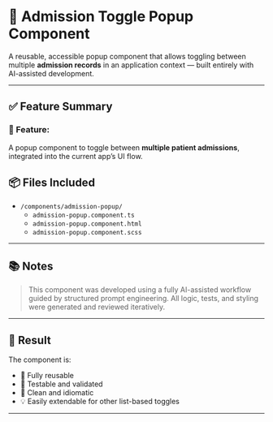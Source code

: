 # 🧩 Admission Toggle Popup Component

A reusable, accessible popup component that allows toggling between multiple **admission records** in an application context — built entirely with AI-assisted development.

---

## ✅ Feature Summary

### 🎯 Feature:  
A popup component to toggle between **multiple patient admissions**, integrated into the current app’s UI flow.

## 📦 Files Included

- `/components/admission-popup/`
  - `admission-popup.component.ts`
  - `admission-popup.component.html`
  - `admission-popup.component.scss`

---

## 📚 Notes

> This component was developed using a fully AI-assisted workflow guided by structured prompt engineering. All logic, tests, and styling were generated and reviewed iteratively.

---

## 🏁 Result

The component is:
- 🔁 Fully reusable  
- 🧪 Testable and validated  
- 🧼 Clean and idiomatic  
- 💡 Easily extendable for other list-based toggles  

---